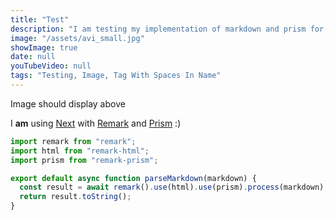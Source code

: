 ```yaml
---
title: "Test"
description: "I am testing my implementation of markdown and prism for my blog"
image: "/assets/avi_small.jpg"
showImage: true
date: null
youTubeVideo: null
tags: "Testing, Image, Tag With Spaces In Name"
---
```


Image should display above

I **am** using [Next] with [Remark] and [Prism] :)

```js
import remark from "remark";
import html from "remark-html";
import prism from "remark-prism";

export default async function parseMarkdown(markdown) {
  const result = await remark().use(html).use(prism).process(markdown);
  return result.toString();
}
```

[next]: https://nextjs.org
[remark]: https://remark.js.org/
[prism]: https://prismjs.com/
